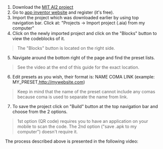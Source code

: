 1. Download the [MIT AI2 project](https://github.com/michalmonday/supremeDuck/blob/master/source/supremeDuck.aia)  
2. Go to [app inventor website](http://ai2.appinventor.mit.edu) and register (it's free).  
3. Import the project which was downloaded earlier by using top navigation bar. Click at: "Projects -> Import project (.aia) from my computer"  
4. Click on the newly imported project and click on the "Blocks" button to view the codeblocks of it.  
> The "Blocks" button is located on the right side.  
5. Navigate around the bottom right of the page and find the preset lists.  
> See the video at the end of this guide for the exact location.  
6. Edit presets as you wish, their format is: NAME COMA LINK (example: MY_PRESET,http://mywebsite.com)  
> Keep in mind that the name of the preset cannot include any comas because coma is used to separate the name from link.  
7. To save the project click on "Build" button at the top navigation bar and choose from the 2 options.  
> 1st option (QR code) requires you to have an application on your mobile to scan the code. The 2nd option ("save .apk to my computer") doesn't require it.  

The process described above is presented in the following video:  

